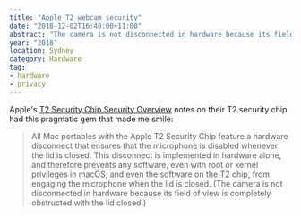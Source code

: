 ```yaml
---
title: "Apple T2 webcam security"
date: "2018-12-02T16:40:00+11:00"
abstract: "The camera is not disconnected in hardware because its field of view is obstructed when the lid is closed."
year: "2018"
location: Sydney
category: Hardware
tag:
- hardware
- privacy
---
```

Apple's [T2 Security Chip Security Overview] notes on their T2 security chip had this pragmatic gem that made me smile:

> All Mac portables with the Apple T2 Security Chip feature a hardware 
> disconnect that ensures that the microphone is disabled whenever the lid 
> is closed. This disconnect is implemented in hardware alone, and
> therefore prevents any software, even with root or kernel privileges in
> macOS, and even the software on the T2 chip, from engaging the microphone
> when the lid is closed. (The camera is not disconnected in hardware
> because its field of view is completely obstructed with the lid closed.) 

[T2 Security Chip Security Overview]: https://www.apple.com/au/mac/docs/Apple_T2_Security_Chip_Overview.pdf

